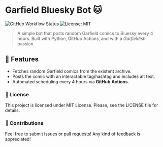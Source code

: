 # Garfield Bluesky Bot 🐱

![GitHub Workflow Status](https://img.shields.io/github/actions/workflow/status/frarlo/garfield_bluesky_bot/garfield.yml?branch=main)
![License: MIT](https://img.shields.io/badge/license-MIT-green)

> A simple bot that posts random Garfield comics to Bluesky every 4 hours. Built with Python, GitHub Actions, and with a *Garfieldish* passion.

## 🚀 Features

- Fetches random Garfield comics from the existent archive.
- Posts the comic with an interactable tag/hashtag and includes alt text.
- Automated scheduling every 4 hours via **GitHub Actions**.

### 📜 License
This project is licensed under MIT License. Please, see the LICENSE file for details.

### 🤝 Contributions
Feel free to submit issues or pull requests! Any kind of feedback is appreciated!